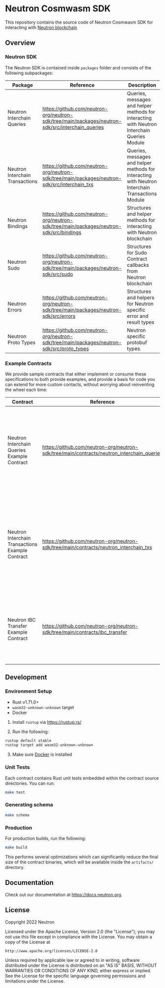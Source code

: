 # Neutron Cosmwasm SDK

This repository contains the source code of Neutron Cosmwasm SDK for interacting with [Neutron blockchain](https://github.com/neutron-org/neutron)

## Overview

### Neutron SDK

The Neutron SDK is contained inside `packages` folder and consists of the following subpackages:

| Package                         | Reference                                                                                        | Description                                                                                      |
|---------------------------------|--------------------------------------------------------------------------------------------------|--------------------------------------------------------------------------------------------------|
| Neutron Interchain Queries      | https://github.com/neutron-org/neutron-sdk/tree/main/packages/neutron-sdk/src/interchain_queries | Queries, messages and helper methods for interacting with Neutron Interchain Queries Module      |
| Neutron Interchain Transactions | https://github.com/neutron-org/neutron-sdk/tree/main/packages/neutron-sdk/src/interchain_txs     | Queries, messages and helper methods for interacting with Neutron Interchain Transactions Module |
| Neutron Bindings                | https://github.com/neutron-org/neutron-sdk/tree/main/packages/neutron-sdk/src/bindings           | Structures and helper methods for interacting with Neutron blockchain                            |
| Neutron Sudo                    | https://github.com/neutron-org/neutron-sdk/tree/main/packages/neutron-sdk/src/sudo               | Structures for Sudo Contract callbacks from Neutron blockchain                                   |
| Neutron Errors                  | https://github.com/neutron-org/neutron-sdk/tree/main/packages/neutron-sdk/src/errors             | Structures and helpers for Neutron specific error and result types                               |
| Neutron Proto Types             | https://github.com/neutron-org/neutron-sdk/tree/main/packages/neutron-sdk/src/proto_types        | Neutron specific protobuf types.                                                                 |

### Example Contracts

We provide sample contracts that either implement or consume these specifications to both provide examples, and provide a basis for code you can extend for more custom contacts, without worrying about reinventing the wheel each time:

| Contract                                         | Reference                                                                                 | Description                                                                                                                                                                                                                                                                                                                            |
|--------------------------------------------------|-------------------------------------------------------------------------------------------|----------------------------------------------------------------------------------------------------------------------------------------------------------------------------------------------------------------------------------------------------------------------------------------------------------------------------------------|
| Neutron Interchain Queries Example Contract      | https://github.com/neutron-org/neutron-sdk/tree/main/contracts/neutron_interchain_queries | The contract shows how to properly work with [Interchain Queries Module](https://github.com/neutron-org/neutron/tree/master/x/interchainqueries) using [Interchain Queries SDK package](https://github.com/neutron-org/neutron-contracts/tree/main/packages/neutron-sdk/src/interchain_queries) via CosmWasm smart-contract.           |
| Neutron Interchain Transactions Example Contract | https://github.com/neutron-org/neutron-sdk/tree/main/contracts/neutron_interchain_txs     | The contract shows how to properly work with [Neutron Interchain Transactions Module](https://github.com/neutron-org/neutron/tree/master/x/interchaintxs) using [Interchain Transactions SDK package](https://github.com/neutron-org/neutron-contracts/tree/main/packages/neutron-sdk/src/interchain_txs) via CosmWasm smart-contract. |
| Neutron IBC Transfer Example Contract            | https://github.com/neutron-org/neutron-sdk/tree/main/contracts/ibc_transfer               | The contract shows how to properly work with [Neutron Sudo Package](https://github.com/neutron-org/neutron-contracts/tree/main/packages/neutron_sudo) to handle a callback from IBC transfer.                                                                                                                                          |

## Development

### Environment Setup

- Rust v1.71.0+
- `wasm32-unknown-unknown` target
- Docker

1. Install `rustup` via https://rustup.rs/

2. Run the following:

```sh
rustup default stable
rustup target add wasm32-unknown-unknown
```

3. Make sure [Docker](https://www.docker.com/) is installed

### Unit Tests

Each contract contains Rust unit tests embedded within the contract source directories. You can run:

```sh
make test
```

### Generating schema

```sh
make schema
```

### Production

For production builds, run the following:

```sh
make build
```

This performs several optimizations which can significantly reduce the final size of the contract binaries, which will be available inside the `artifacts/` directory.

## Documentation

Check out our documentation at https://docs.neutron.org.

## License

Copyright 2022 Neutron

Licensed under the Apache License, Version 2.0 (the "License");
you may not use this file except in compliance with the License.
You may obtain a copy of the License at

    http://www.apache.org/licenses/LICENSE-2.0

Unless required by applicable law or agreed to in writing, software
distributed under the License is distributed on an "AS IS" BASIS,
WITHOUT WARRANTIES OR CONDITIONS OF ANY KIND, either express or implied.
See the License for the specific language governing permissions and
limitations under the License.
